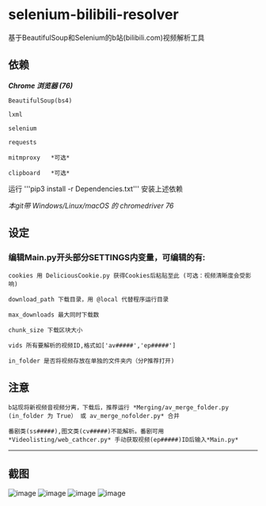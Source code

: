 <!--
 * @Author: greats3an
 * @Date: 2019-09-01 10:50:49
 * @LastEditors: greats3an
 * @LastEditTime: 2019-09-01 10:52:40
 * @Description: file content
 -->
# selenium-bilibili-resolver
基于BeautifulSoup和Selenium的b站(bilibili.com)视频解析工具

## 依赖
***Chrome 浏览器 (76)***

    BeautifulSoup(bs4)

    lxml

    selenium

    requests

    mitmproxy   *可选*

    clipboard   *可选*

运行 '''pip3 install -r Dependencies.txt''' 安装上述依赖

*本git带 Windows/Linux/macOS 的 chromedriver 76*


## 设定
### 编辑Main.py开头部分SETTINGS内变量，可编辑的有:
    cookies 用 DeliciousCookie.py 获得Cookies后粘贴至此 (可选：视频清晰度会受影响)

    download_path 下载目录，用 @local 代替程序运行目录
    
    max_downloads 最大同时下载数

    chunk_size 下载区块大小

    vids 所有要解析的视频ID,格式如['av#####','ep#####']

    in_folder 是否将视频存放在单独的文件夹内（分P推荐打开)


## 注意
    b站现将新视频音视频分离，下载后，推荐运行 *Merging/av_merge_folder.py (in_folder 为 True） 或 av_merge_nofolder.py* 合并 
    
    番剧类(ss#####),图文类(cv#####)不能解析。番剧可用 *Videolisting/web_cathcer.py* 手动获取视频(ep#####)ID后输入*Main.py*

---
## 截图
![image](https://github.com/greats3an/selenium-bilibili-resolver/blob/master/Screenshots/Screenshot_1.png)
![image](https://github.com/greats3an/selenium-bilibili-resolver/blob/master/Screenshots/Screenshot_2.png)
![image](https://github.com/greats3an/selenium-bilibili-resolver/blob/master/Screenshots/Screenshot_3.png)
![image](https://github.com/greats3an/selenium-bilibili-resolver/blob/master/Screenshots/Screenshot_4.png)
